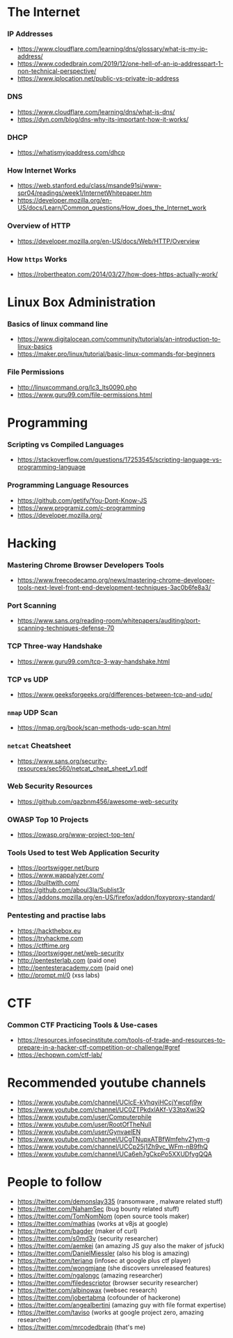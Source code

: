 # The Internet
### IP Addresses
* https://www.cloudflare.com/learning/dns/glossary/what-is-my-ip-address/
* https://www.codedbrain.com/2019/12/one-hell-of-an-ip-addresspart-1-non-technical-perspective/
* https://www.iplocation.net/public-vs-private-ip-address

### DNS
* https://www.cloudflare.com/learning/dns/what-is-dns/
* https://dyn.com/blog/dns-why-its-important-how-it-works/

### DHCP
* https://whatismyipaddress.com/dhcp

### How Internet Works
* https://web.stanford.edu/class/msande91si/www-spr04/readings/week1/InternetWhitepaper.htm
* https://developer.mozilla.org/en-US/docs/Learn/Common_questions/How_does_the_Internet_work

### Overview of HTTP
* https://developer.mozilla.org/en-US/docs/Web/HTTP/Overview

### How `https` Works
* https://robertheaton.com/2014/03/27/how-does-https-actually-work/

# Linux Box Administration
### Basics of linux command line
* https://www.digitalocean.com/community/tutorials/an-introduction-to-linux-basics
* https://maker.pro/linux/tutorial/basic-linux-commands-for-beginners

### File Permissions
* http://linuxcommand.org/lc3_lts0090.php
* https://www.guru99.com/file-permissions.html

# Programming
### Scripting vs Compiled Languages
* https://stackoverflow.com/questions/17253545/scripting-language-vs-programming-language

### Programming Language Resources
* https://github.com/getify/You-Dont-Know-JS 
* https://www.programiz.com/c-programming
* https://developer.mozilla.org/

# Hacking
### Mastering Chrome Browser Developers Tools
* https://www.freecodecamp.org/news/mastering-chrome-developer-tools-next-level-front-end-development-techniques-3ac0b6fe8a3/

### Port Scanning
* https://www.sans.org/reading-room/whitepapers/auditing/port-scanning-techniques-defense-70

### TCP Three-way Handshake
* https://www.guru99.com/tcp-3-way-handshake.html

### TCP vs UDP
* https://www.geeksforgeeks.org/differences-between-tcp-and-udp/

### `nmap` UDP Scan
* https://nmap.org/book/scan-methods-udp-scan.html

### `netcat` Cheatsheet
* https://www.sans.org/security-resources/sec560/netcat_cheat_sheet_v1.pdf

### Web Security Resources
* https://github.com/qazbnm456/awesome-web-security

### OWASP Top 10 Projects
* https://owasp.org/www-project-top-ten/

### Tools Used to test Web Application Security
* https://portswigger.net/burp
* https://www.wappalyzer.com/
* https://builtwith.com/
* https://github.com/aboul3la/Sublist3r
* https://addons.mozilla.org/en-US/firefox/addon/foxyproxy-standard/

### Pentesting and practise labs
* https://hackthebox.eu
* https://tryhackme.com
* https://ctftime.org
* https://portswigger.net/web-security
* http://pentesterlab.com (paid one)
* http://pentesteracademy.com (paid one)
* http://prompt.ml/0 (xss labs)

# CTF
### Common CTF Practicing Tools & Use-cases
* https://resources.infosecinstitute.com/tools-of-trade-and-resources-to-prepare-in-a-hacker-ctf-competition-or-challenge/#gref
* https://echopwn.com/ctf-lab/

# Recommended youtube channels
* https://www.youtube.com/channel/UClcE-kVhqyiHCcjYwcpfj9w
* https://www.youtube.com/channel/UC0ZTPkdxlAKf-V33tqXwi3Q
* https://www.youtube.com/user/Computerphile
* https://www.youtube.com/user/RootOfTheNull
* https://www.youtube.com/user/GynvaelEN
* https://www.youtube.com/channel/UCgTNupxATBfWmfehv21ym-g
* https://www.youtube.com/channel/UCCp25j1Zh9vc_WFm-nB9fhQ
* https://www.youtube.com/channel/UCa6eh7gCkpPo5XXUDfygQQA

# People to follow
* https://twitter.com/demonslay335 (ransomware , malware related stuff)
* https://twitter.com/NahamSec (bug bounty related stuff)
* https://twitter.com/TomNomNom (open source tools maker)
* https://twitter.com/mathias (works at v8js at google)
* https://twitter.com/bagder (maker of curl)
* https://twitter.com/s0md3v (security researcher)
* https://twitter.com/aemkei (an amazing JS guy also the maker of jsfuck)
* https://twitter.com/DanielMiessler (also his blog is amazing)
* https://twitter.com/terjanq (infosec at google plus ctf player)
* https://twitter.com/wongmjane (she discovers unreleased features)
* https://twitter.com/ngalongc (amazing researcher)
* https://twitter.com/filedescriptor (browser security researcher)
* https://twitter.com/albinowax (websec research)
* https://twitter.com/jobertabma (cofounder of hackerone)
* https://twitter.com/angealbertini (amazing guy with file format expertise)
* https://twitter.com/taviso (works at google project zero, amazing researcher)
* https://twitter.com/mrcodedbrain (that's me)
